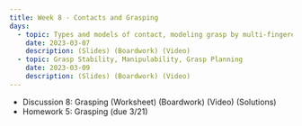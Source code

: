 ```yaml
---
title: Week 8 - Contacts and Grasping
days:
  - topic: Types and models of contact, modeling grasp by multi-fingered hands
    date: 2023-03-07
    description: (Slides) (Boardwork) (Video)  
  - topic: Grasp Stability, Manipulability, Grasp Planning
    date: 2023-03-09
    description: (Slides) (Boardwork) (Video) 
---
```


- Discussion 8: Grasping (Worksheet) (Boardwork) (Video) (Solutions)
- Homework 5: Grasping (due 3/21)

<a id="Week9"></a>

